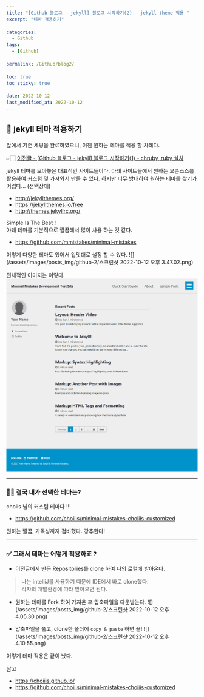 ```yaml
---
title: "[Github 블로그 - jekyll] 블로그 시작하기(2) - jekyll theme 적용 "
excerpt: "테마 적용하기"

categories:
  - Github
tags:
  - [Github]

permalink: /Github/blog2/

toc: true
toc_sticky: true

date: 2022-10-12
last_modified_at: 2022-10-12
---
```


## 📍 jekyll 테마 적용하기
앞에서 기존 세팅을 완료하였으니, 이젠 원하는 테마를 적용 할 차례다.

👉🏻 [이전글 - [Github 블로그 - jekyll] 블로그 시작하기(1) - chruby, ruby 설치](https://kimrumm.github.io/Github/first/)

jekyll 테마를 모아놓은 대표적인 사이트들이다.
아래 사이트들에서 원하는 오픈소스를 활용하여 커스텀 및 가져와서 만들 수 있다.
하지만 너무 방대하여 원하는 테마를 찾기가 어렵다... (선택장애)
- <http://jekyllthemes.org/>
- <https://jekyllthemes.io/free>
- <http://themes.jekyllrc.org/>

Simple Is The Best !   
아래 테마를 기본적으로 깔끔해서 많이 사용 하는 것 같다.
- <https://github.com/mmistakes/minimal-mistakes>

이렇게 다양한 테마도 있어서 입맛대로 설정 할 수 있다. 
![](/assets/images/posts_img/github-2/스크린샷 2022-10-12 오후 3.47.02.png)

전체적인 이미지는 이렇다.
![](/assets/images/posts_img/github-2/air-skin-archive-large.png)

---
### 👍🏻 결국 내가 선택한 테마는?
choiis 님의 커스텀 테마다 !!! 
- <https://github.com/choiiis/minimal-mistakes-choiiis-customized>

원하는 깔끔, 가독성까지 겸비했다. 강추한다!

---
### ✅ 그래서 테마는 어떻게 적용하죠 ?
- 이전글에서 만든 Repositories를 clone 하여 나의 로컬에 받아온다.
>나는 intelliJ를 사용하기 때문에 IDE에서 바로 clone했다.  
> 각자의 개발환경에 따라 받아오면 된다.
> 

- 원하는 테마를 Fork 하여 가져온 후 압축파일을 다운받는다.
![](/assets/images/posts_img/github-2/스크린샷 2022-10-12 오후 4.05.30.png)

- 압축파일을 풀고, clone한 폴더에 `copy & paste` 하면 끝! 
![](/assets/images/posts_img/github-2/스크린샷 2022-10-12 오후 4.10.55.png)

이렇게 테마 적용은 끝이 났다. 

참고
- <https://choiiis.github.io/>
- <https://github.com/choiiis/minimal-mistakes-choiiis-customized>

